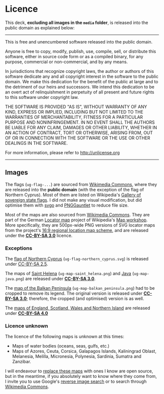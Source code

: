 # Licence

This deck, __excluding all images in the `media` folder__, is released into the public domain as explained below:

---

This is free and unencumbered software released into the public domain.

Anyone is free to copy, modify, publish, use, compile, sell, or
distribute this software, either in source code form or as a compiled
binary, for any purpose, commercial or non-commercial, and by any
means.

In jurisdictions that recognize copyright laws, the author or authors
of this software dedicate any and all copyright interest in the
software to the public domain. We make this dedication for the benefit
of the public at large and to the detriment of our heirs and
successors. We intend this dedication to be an overt act of
relinquishment in perpetuity of all present and future rights to this
software under copyright law.

THE SOFTWARE IS PROVIDED "AS IS", WITHOUT WARRANTY OF ANY KIND,
EXPRESS OR IMPLIED, INCLUDING BUT NOT LIMITED TO THE WARRANTIES OF
MERCHANTABILITY, FITNESS FOR A PARTICULAR PURPOSE AND NONINFRINGEMENT.
IN NO EVENT SHALL THE AUTHORS BE LIABLE FOR ANY CLAIM, DAMAGES OR
OTHER LIABILITY, WHETHER IN AN ACTION OF CONTRACT, TORT OR OTHERWISE,
ARISING FROM, OUT OF OR IN CONNECTION WITH THE SOFTWARE OR THE USE OR
OTHER DEALINGS IN THE SOFTWARE.

For more information, please refer to <http://unlicense.org>

---

## Images

The flags (`ug-flag-...`) are sourced from [Wikimedia Commons](https://commons.wikimedia.org/), where they are released into the **public domain** (with the exception of the flag of Northern Cyprus). Most of them are listed on Wikipedia's [Gallery of sovereign state flags](https://en.wikipedia.org/wiki/Gallery_of_sovereign_state_flags). I did not make any visual modification, but did optimise them with [svgo](https://github.com/svg/svgo) and [PNGGauntlet](https://pnggauntlet.com/) to reduce file size.

Most of the maps are also sourced from [Wikimedia Commons](https://commons.wikimedia.org/). They are part of the German [Locator map](https://de.wikipedia.org/wiki/Wikipedia:Kartenwerkstatt/Positionskarten) project of Wikipedia's [Map workshop](https://en.wikipedia.org/wiki/Wikipedia:Graphics_Lab/Map_workshop). More specifically, they are 500px-wide PNG versions of SVG locator maps from the project's [16:9 regional location map scheme](https://commons.wikimedia.org/wiki/Category:SVG_locator_maps_(16:9_regional_location_map_scheme)), and are released under the **[CC-BY-SA 3.0](https://creativecommons.org/licenses/by-sa/3.0/)** licence.

### Exceptions

The [flag of Northern Cyprus](https://commons.wikimedia.org/wiki/File:Flag_of_the_Turkish_Republic_of_Northern_Cyprus.svg) (`ug-flag-northern_cyprus.svg`) is released under [CC-BY-SA 2.5](https://creativecommons.org/licenses/by-sa/2.5/deed.en).

The maps of [Saint Helena](https://commons.wikimedia.org/wiki/File:St_Helena-Pos.png) (`ug-map-saint_helena.png`) and [Java](https://commons.wikimedia.org/wiki/File:Java_Locator.svg) (`ug-map-java.png`) are released under **[CC-BY-SA 3.0](https://creativecommons.org/licenses/by-sa/3.0/)**.

The [map of the Balkan Peninsula](https://commons.wikimedia.org/wiki/File:Balkan_Peninsula.svg) (`ug-map-balkan_peninsula.png`) had to be cropped to remove its legend. The original version is released under **[CC-BY-SA 3.0](https://creativecommons.org/licenses/by-sa/3.0/)**; therefore, the cropped (and optimised) version is as well.

The [maps of England, Scotland, Wales and Northern Island](https://commons.wikimedia.org/wiki/Category:SVG_locator_maps_of_countries_in_the_United_Kingdom_(location_map_scheme)) are released under **[CC-BY-SA 4.0](https://creativecommons.org/licenses/by-sa/4.0/deed.en)**

### Licence unknown

The licence of the following maps is unknown at this times:

- Maps of water bodies (oceans, seas, gulfs, etc.)
- Maps of Azores, Ceuta, Corsica, Galapagos Islands, Kaliningrad Oblast, Melanesia, Melilla, Micronesia, Polynesia, Sardinia, Sumatra and Zanzibar.

I will endeavour to [replace these maps](https://github.com/axelboc/anki-ultimate-geography/issues/1) with ones I know are open source, but in the meantime, if you absolutely want to know where they come from, I invite you to use Google's [reverse image search](https://support.google.com/websearch/answer/1325808?hl=en) or to search through [Wikimedia Commons](https://commons.wikimedia.org/).
